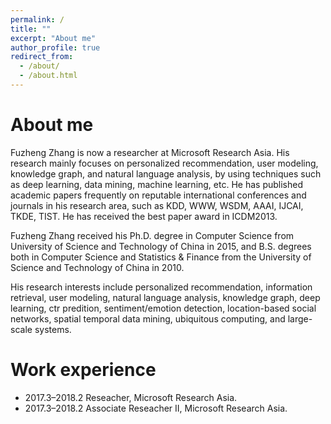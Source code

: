 ```yaml
---
permalink: /
title: ""
excerpt: "About me"
author_profile: true
redirect_from: 
  - /about/
  - /about.html
---
```


About me
======
Fuzheng Zhang is now a researcher at Microsoft Research Asia. His research mainly focuses on personalized recommendation, user modeling, knowledge graph, and natural language analysis, by using techniques such as deep learning, data mining, machine learning, etc. He has published academic papers frequently on reputable international conferences and journals in his research area, such as KDD, WWW, WSDM, AAAI, IJCAI, TKDE, TIST. He has received the best paper award in ICDM2013.

Fuzheng Zhang received his Ph.D. degree in Computer Science from University of Science and Technology of China in 2015, and B.S. degrees both in Computer Science and Statistics & Finance from the University of Science and Technology of China in 2010.

His research interests include personalized recommendation, information retrieval, user modeling, natural language analysis, knowledge graph, deep learning, ctr predition, sentiment/emotion detection, location-based social networks, spatial temporal data mining, ubiquitous computing, and large-scale systems.


Work experience
======
* 2017.3–2018.2  Reseacher, Microsoft Research Asia.
* 2017.3–2018.2  Associate Reseacher II, Microsoft Research Asia.